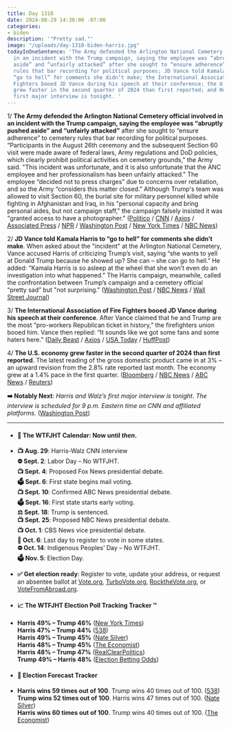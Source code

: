 ```yaml
---
title: Day 1318
date: 2024-08-29 14:30:00 -07:00
categories:
- biden
description: '"Pretty sad."'
image: "/uploads/day-1318-biden-harris.jpg"
todayInOneSentence: 'The Army defended the Arlington National Cemetery official involved
  in an incident with the Trump campaign, saying the employee was “abruptly pushed
  aside” and “unfairly attacked” after she sought to “ensure adherence” to cemetery
  rules that bar recording for political purposes; JD Vance told Kamala Harris to
  “go to hell” for comments she didn’t make; the International Association of Fire
  Fighters booed JD Vance during his speech at their conference; the U.S. economy
  grew faster in the second quarter of 2024 than first reported; and Harris and Walz’s
  first major interview is tonight. '
---
```


1/ **The Army defended the Arlington National Cemetery official involved in an incident with the Trump campaign, saying the employee was “abruptly pushed aside” and “unfairly attacked”** after she sought to “ensure adherence” to cemetery rules that bar recording for political purposes. “Participants in the August 26th ceremony and the subsequent Section 60 visit were made aware of federal laws, Army regulations and DoD policies, which clearly prohibit political activities on cemetery grounds," the Army said. "This incident was unfortunate, and it is also unfortunate that the ANC employee and her professionalism has been unfairly attacked." The employee “decided not to press charges” due to concerns over retaliation, and so the Army “considers this matter closed.”  Although Trump's team was allowed to visit Section 60, the burial site for military personnel killed while fighting in Afghanistan and Iraq, in his "personal capacity and bring personal aides, but not campaign staff," the campaign falsely insisted it was "granted access to have a photographer." ([Politico](https://www.politico.com/news/2024/08/29/donald-trump-arlington-cemetery-army-employee-00176729) / [CNN](https://www.cnn.com/2024/08/29/politics/us-army-rebukes-trump-campaign-arlington-incident/) / [Axios](https://www.axios.com/2024/08/29/army-trump-arlington-altercation-pushed) / [Associated Press](https://apnews.com/article/trump-arlington-cemetery-altercation-18086b03bb1214bc9b6a23f2aaea1c98) / [NPR](https://www.npr.org/2024/08/29/nx-s1-5092087/trump-arlington-cemetery-altercation-video) / [Washington Post](https://www.washingtonpost.com/elections/2024/08/29/trump-arlington-cemetery-altercation/) / [New York Times](https://www.nytimes.com/live/2024/08/29/us/harris-trump-election) / [NBC News](https://www.nbcnews.com/politics/donald-trump/trump-aide-pushed-arlington-national-cemetery-employee-commemoration-d-rcna168768))

2/ **JD Vance told Kamala Harris to “go to hell” for comments she didn’t make**. When asked about the "incident" at the Arlington National Cemetery, Vance accused Harris of criticizing Trump’s visit, saying “she wants to yell at Donald Trump because he showed up? She can – she can go to hell.” He added: “Kamala Harris is so asleep at the wheel that she won’t even do an investigation into what happened.” The Harris campaign, meanwhile, called the confrontation between Trump’s campaign and a cemetery official “pretty sad” but "not surprising." ([Washington Post](https://www.washingtonpost.com/politics/2024/08/29/vance-trump-comments-attacks-harris/) / [NBC News](https://www.nbcnews.com/politics/2024-election/-can-go-hell-vance-blasts-harris-afghanistan-withdrawal-harshest-rheto-rcna168691) / [Wall Street Journal](https://www.wsj.com/politics/elections/trump-arlington-cemetery-visit-harris-walz-542a91b3))

3/ **The International Association of Fire Fighters booed JD Vance during his speech at their conference**. After Vance claimed that he and Trump are the most “pro-workers Republican ticket in history,” the firefighters union booed him. Vance then replied: “It sounds like we got some fans and some haters here.” ([Daily Beast](https://www.thedailybeast.com/firefighters-union-boos-jd-vancewho-hits-back-at-haters) / [Axios](https://www.axios.com/2024/08/29/vance-firefighter-union-speech-walz) / [USA Today](https://www.usatoday.com/story/news/politics/elections/2024/08/29/jd-vance-booed-firefighter-union-boston/74997293007/) / [HuffPost](https://www.huffpost.com/entry/jd-vance-booed-firefighters-conference_n_66d0af77e4b08063c0bfb717))

4/ **The U.S. economy grew faster in the second quarter of 2024 than first reported**. The latest reading of the gross domestic product came in at 3% – an upward revision from the 2.8% rate reported last month. The economy grew at a 1.4% pace in the first quarter. ([Bloomberg](https://www.bloomberg.com/news/articles/2024-08-29/us-economy-expands-at-revised-3-rate-on-resilient-consumer) / [NBC News](https://www.nbcnews.com/business/economy/us-economy-grew-3-second-quarter-faster-initially-thought-rcna168758) / [ABC News](https://abcnews.go.com/US/wireStory/us-economic-growth-quarter-revised-solid-3-annual-113239881) / [Reuters](https://www.reuters.com/markets/us/us-second-quarter-economic-growth-revised-higher-consumer-spending-2024-08-29/))

**➡️ Notably Next**: *Harris and Walz’s first major interview is tonight. The interview is scheduled for 9 p.m. Eastern time on CNN and affiliated platforms.* ([Washington Post](https://www.washingtonpost.com/politics/2024/08/29/harris-walz-interview-cnn-how-to-watch/))

---

* #### 📅 The WTFJHT Calendar: Now until *then*.

* **📺 Aug. 29**: Harris-Walz CNN interview \
  **⛔️ Sept. 2**: Labor Day – No WTFJHT. \
  **📺 Sept. 4**: Proposed Fox News presidential debate. \
  **🗳️ Sept. 6**: First state begins mail voting. \
  **📺 Sept. 10**: Confirmed ABC News presidential debate. \
  **🗳️ Sept. 16**: First state starts early voting. \
  **⚖️ Sept. 18**: Trump is sentenced. \
  **📺 Sept. 25**: Proposed NBC News presidential debate. \
  **📺 Oct. 1**: CBS News vice presidential debate. \
  **📆 Oct. 6**: Last day to register to vote in some states. \
  **⛔️ Oct. 14**: Indigenous Peoples’ Day – No WTFJHT. \
  **🗳️ Nov. 5**: Election Day.

* **✅ Get election ready**: Register to vote, update your address, or request an absentee ballot at [Vote.org](https://www.vote.org/), [TurboVote.org](https://turbovote.org/), [RocktheVote.org](https://www.rockthevote.org/), or [VoteFromAbroad.org](https://www.votefromabroad.org/).

* #### 📈 The WTFJHT Election Poll Tracking Tracker ™️

* **Harris 49% – Trump 46%** ([New York Times](https://www.nytimes.com/interactive/2024/us/elections/polls-president.html)) \
  **Harris 47% – Trump 44%** ([538](https://projects.fivethirtyeight.com/polls/president-general/2024/national/)) \
  **Harris 49% – Trump 45%** ([Nate Silver](https://www.natesilver.net/p/nate-silver-2024-president-election-polls-model)) \
  **Harris 48% – Trump 45%** ([The Economist](https://www.economist.com/interactive/us-2024-election/trump-harris-polls)) \
  **Harris 48% – Trump 47%** ([RealClearPolitics](https://www.realclearpolling.com/polls/president/general/2024/trump-vs-harris)) \
  **Trump 49% – Harris 48%** ([Election Betting Odds](https://www.electionbettingodds.com/))

* #### 🔮 Election Forecast Tracker

* **Harris wins 59 times out of 100**. Trump wins 40 times out of 100. ([538](https://projects.fivethirtyeight.com/2024-election-forecast/)) \
  **Trump wins 52 times out of 100**. Harris wins 47 times out of 100. ([Nate Silver](https://www.natesilver.net/p/nate-silver-2024-president-election-polls-model)) \
  **Harris wins 60 times out of 100**. Trump wins 40 times out of 100. ([The Economist](https://www.economist.com/interactive/us-2024-election/prediction-model/president/))